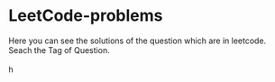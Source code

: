 # LeetCode-problems
Here you can see the solutions of the question which are in leetcode.<br>
Seach the Tag of Question.<br>
<br>
h


